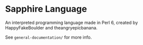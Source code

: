 # Sapphire Language
An interpreted programming language made in Perl 6, created by HappyFakeBoulder and theangryepicbanana.

See `general-documentation/` for more info.
